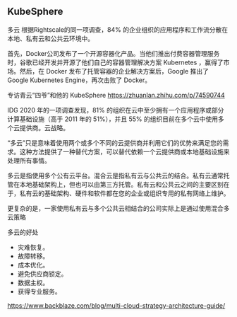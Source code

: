 ## KubeSphere

多云
根据Rightscale的同一项调查，84% 的企业组织的应用程序和工作流分散在本地、私有云和公共云环境中。

首先，Docker公司发布了一个开源容器化产品。当他们推出付费容器管理服务时，谷歌已经开发并开源了他们自己的容器管理解决方案 Kubernetes ，赢得了市场。然后，在 Docker 发布了托管容器的企业解决方案后，Google 推出了 Google Kubernetes Engine，再次击败了 Docker。

专访青云“四爷”和他的 KubeSphere
https://zhuanlan.zhihu.com/p/74590744

IDG 2020 年的一项调查发现，81% 的组织在云中至少拥有一个应用程序或部分计算基础设施（高于 2011 年的 51%），并且 55% 的组织目前在多个云中使用多个云提供商。云战略。

“多云”只是意味着使用两个或多个不同的云提供商并利用它们的优势来满足您的需求。这种方法提供了一种替代方案，可以替代依赖一个云提供商或本地基础设施来处理所有事情。

多云是指使用多个公有云平台。混合云是指私有云与公共云的结合。私有云通常托管在本地基础架构上，但也可以由第三方托管。私有云和公共云之间的主要区别在于，私有云的基础架构、硬件和软件都在您的企业或组织专用的私有网络上维护。

更复杂的是，一家使用私有云与多个公共云相结合的公司实际上是通过使用混合多云策略

多云的好处

- 灾难恢复。
- 故障转移。
- 成本优化。
- 避免供应商锁定。
- 数据主权。
- 获得专业服务。


https://www.backblaze.com/blog/multi-cloud-strategy-architecture-guide/

